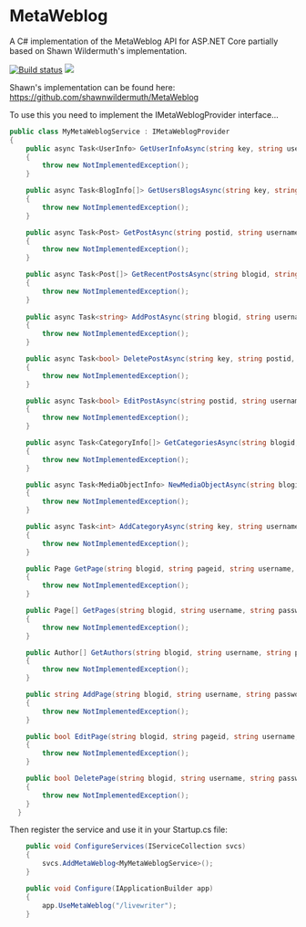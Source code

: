 # MetaWeblog

A C# implementation of the MetaWeblog API for ASP.NET Core partially based on Shawn Wildermuth's implementation.

[![Build status](https://dev.azure.com/improvgroup/MetaWeblog/_apis/build/status/MetaWeblog-ASP.NET%20Core-CI)](https://dev.azure.com/improvgroup/MetaWeblog/_build/latest?definitionId=32)
![](https://vsrm.dev.azure.com/improvgroup/_apis/public/Release/badge/4f5f5de5-83a0-4499-bf9e-f3e652fcb795/1/1)

Shawn's implementation can be found here: https://github.com/shawnwildermuth/MetaWeblog

To use this you need to implement the IMetaWeblogProvider interface...

```C#
public class MyMetaWeblogService : IMetaWeblogProvider
{
    public async Task<UserInfo> GetUserInfoAsync(string key, string username, string password)
    {
        throw new NotImplementedException();
    }

    public async Task<BlogInfo[]> GetUsersBlogsAsync(string key, string username, string password)
    {
        throw new NotImplementedException();
    }

    public async Task<Post> GetPostAsync(string postid, string username, string password)
    {
        throw new NotImplementedException();
    }

    public async Task<Post[]> GetRecentPostsAsync(string blogid, string username, string password, int numberOfPosts)
    {
        throw new NotImplementedException();
    }
    
    public async Task<string> AddPostAsync(string blogid, string username, string password, Post post, bool publish)
    {
        throw new NotImplementedException();
    }

    public async Task<bool> DeletePostAsync(string key, string postid, string username, string password, bool publish)
    {
        throw new NotImplementedException();
    }

    public async Task<bool> EditPostAsync(string postid, string username, string password, Post post, bool publish)
    {
        throw new NotImplementedException();
    }

    public async Task<CategoryInfo[]> GetCategoriesAsync(string blogid, string username, string password)
    {
        throw new NotImplementedException();
    }

    public async Task<MediaObjectInfo> NewMediaObjectAsync(string blogid, string username, string password, MediaObject mediaObject)
    {
        throw new NotImplementedException();
    }

    public async Task<int> AddCategoryAsync(string key, string username, string password, NewCategory category)
    {
        throw new NotImplementedException();
    }

    public Page GetPage(string blogid, string pageid, string username, string password)
    {
        throw new NotImplementedException();
    }

    public Page[] GetPages(string blogid, string username, string password, int numPages)
    {
        throw new NotImplementedException();
    }

    public Author[] GetAuthors(string blogid, string username, string password)
    {
        throw new NotImplementedException();
    }

    public string AddPage(string blogid, string username, string password, Page page, bool publish)
    {
        throw new NotImplementedException();
    }

    public bool EditPage(string blogid, string pageid, string username, string password, Page page, bool publish)
    {
        throw new NotImplementedException();
    }

    public bool DeletePage(string blogid, string username, string password, string pageid)
    {
        throw new NotImplementedException();
    }
  }
```
  
Then register the service and use it in your Startup.cs file:
  
```C#
    public void ConfigureServices(IServiceCollection svcs)
    {
        svcs.AddMetaWeblog<MyMetaWeblogService>();
    }

    public void Configure(IApplicationBuilder app)
    {
        app.UseMetaWeblog("/livewriter");
    }
```
